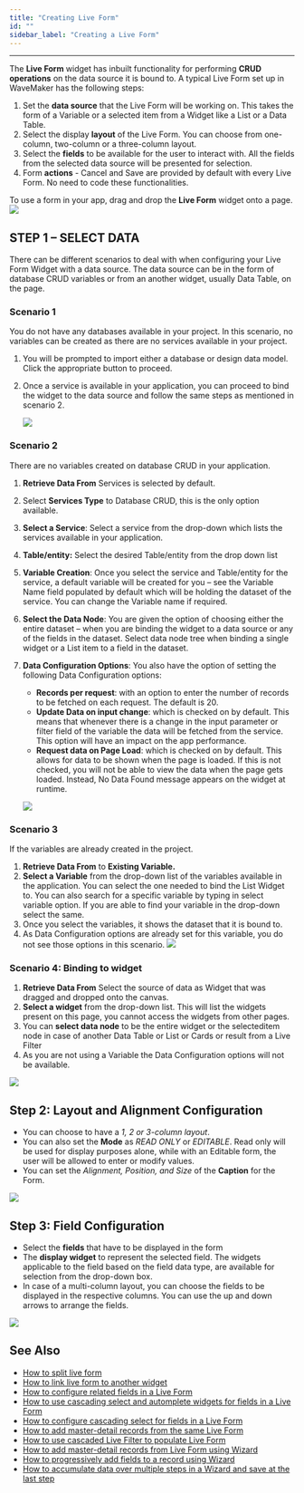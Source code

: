 ```yaml
---
title: "Creating Live Form"
id: ""
sidebar_label: "Creating a Live Form"
---
```

---

The **Live Form** widget has inbuilt functionality for performing **CRUD operations** on the data source it is bound to. A typical Live Form set up in WaveMaker has the following steps:

1. Set the **data source** that the Live Form will be working on. This takes the form of a Variable or a selected item from a Widget like a List or a Data Table.
2. Select the display **layout** of the Live Form. You can choose from one-column, two-column or a three-column layout.
3. Select the **fields** to be available for the user to interact with. All the fields from the selected data source will be presented for selection.
4. Form **actions** - Cancel and Save are provided by default with every Live Form. No need to code these functionalities.

To use a form in your app, drag and drop the **Live Form** widget onto a page. [![](/learn/assets/lf_sel.png)](/learn/assets/lf_sel.png)

## STEP 1 – SELECT DATA

There can be different scenarios to deal with when configuring your Live Form Widget with a data source. The data source can be in the form of database CRUD variables or from an another widget, usually Data Table, on the page.

### Scenario 1
You do not have any databases available in your project. In this scenario, no variables can be created as there are no services available in your project.

1. You will be prompted to import either a database or design data model. Click the appropriate button to proceed.
2. Once a service is available in your application, you can proceed to bind the widget to the data source and follow the same steps as mentioned in scenario 2. 
    
    [![](/learn/assets/lf_scenario1.png)](/learn/assets/lf_scenario1.png)

### Scenario 2

There are no variables created on database CRUD in your application.

1. **Retrieve Data From** Services is selected by default.
2. Select **Services Type** to Database CRUD, this is the only option available.
3. **Select a Service**: Select a service from the drop-down which lists the services available in your application.
4. **Table/entity:** Select the desired Table/entity from the drop down list
5. **Variable Creation**: Once you select the service and Table/entity for the service, a default variable will be created for you – see the Variable Name field populated by default which will be holding the dataset of the service. You can change the Variable name if required.
6. **Select the Data Node**: You are given the option of choosing either the entire dataset – when you are binding the widget to a data source or any of the fields in the dataset. Select data node tree when binding a single widget or a List item to a field in the dataset.
7. **Data Configuration Options**: You also have the option of setting the following Data Configuration options:
    - **Records per request**: with an option to enter the number of records to be fetched on each request. The default is 20.
    - **Update Data on input change**: which is checked on by default. This means that whenever there is a change in the input parameter or filter field of the variable the data will be fetched from the service. This option will have an impact on the app performance.
    - **Request data on Page Load**: which is checked on by default. This allows for data to be shown when the page is loaded. If this is not checked, you will not be able to view the data when the page gets loaded. Instead, No Data Found message appears on the widget at runtime. 
    
    [![](/learn/assets/lf_scenario2.png)](/learn/assets/lf_scenario2.png)

### Scenario 3
If the variables are already created in the project.

1. **Retrieve Data From** to **Existing Variable.**
2. **Select a Variable** from the drop-down list of the variables available in the application. You can select the one needed to bind the List Widget to. You can also search for a specific variable by typing in select variable option. If you are able to find your variable in the drop-down select the same.
3. Once you select the variables, it shows the dataset that it is bound to.
4. As Data Configuration options are already set for this variable, you do not see those options in this scenario. 
[![](/learn/assets/lf_scenario3.png)](/learn/assets/lf_scenario3.png)

### Scenario 4: Binding to widget
1. **Retrieve Data From** Select the source of data as Widget that was dragged and dropped onto the canvas.
2. **Select a widget** from the drop-down list. This will list the widgets present on this page, you cannot access the widgets from other pages.
3. You can **select data node** to be the entire widget or the selecteditem node in case of another Data Table or List or Cards or result from a Live Filter
4. As you are not using a Variable the Data Configuration options will not be available. 

[![](/learn/assets/lf_data.png)](/learn/assets/lf_data.png)

## Step 2: Layout and Alignment Configuration

- You can choose to have a _1, 2 or 3-column layout_.
- You can also set the **Mode** as _READ ONLY_ or _EDITABLE_. Read only will be used for display purposes alone, while with an Editable form, the user will be allowed to enter or modify values.
- You can set the _Alignment, Position, and Size_ of the **Caption** for the Form.

[![](/learn/assets/lf_layout.png)](/learn/assets/lf_layout.png)

## Step 3: Field Configuration

- Select the **fields** that have to be displayed in the form
- The **display widget** to represent the selected field. The widgets applicable to the field based on the field data type, are available for selection from the drop-down box.
- In case of a multi-column layout, you can choose the fields to be displayed in the respective columns. You can use the up and down arrows to arrange the fields.

[![](/learn/assets/lf_field.png)](/learn/assets/lf_field.png)


## See Also

- [How to split live form](/learn/how-tos/live-form-tabbed-form/)
- [How to link live form to another widget](/learn/how-tos/live-form-linking-another-widget/)
- [How to configure related fields in a Live Form](/learn/how-tos/live-form-related-fields/)
- [How to use cascading select and automplete widgets for fields in a Live Form](/learn/how-tos/using-cascading-select-autocomplete-live-form-fields/)
- [How to configure cascading select for fields in a Live Form](/learn/how-tos/using-cascading-select-within-live-form/)
- [How to add master-detail records from the same Live Form](/learn/how-tos/adding-master-detail-records-transaction/)
- [How to use cascaded Live Filter to populate Live Form](/learn/how-tos/using-cascading-filter-populate-live-form/)
- [How to add master-detail records from Live Form using Wizard](/learn/how-tos/using-wizard-master-detail-live-form/)
- [How to progressively add fields to a record using Wizard](/learn/how-tos/using-wizard-progressive-data-entry-live-form/)
- [How to accumulate data over multiple steps in a Wizard and save at the last step](/learn/how-tos/using-wizard-cumulative-data-entry-live-form/)

